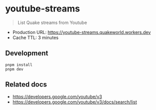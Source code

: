 # youtube-streams

> List Quake streams from Youtube

* Production URL: https://youtube-streams.quakeworld.workers.dev
* Cache TTL: 3 minutes

## Development

```shell
pnpm install
pnpm dev
```

## Related docs

* https://developers.google.com/youtube/v3
* https://developers.google.com/youtube/v3/docs/search/list
